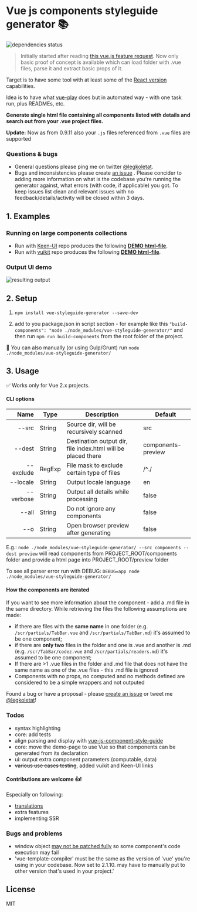# Vue js components styleguide generator 📚

![dependencies status](https://david-dm.org/shershen08/vue-styleguide-generator/status.svg)

> Initially started after reading [this vue.js feature request](https://github.com/vuejs/vue-requests/issues/17).
Now only basic proof of concept is available which can load folder with .vue files, parse it and extract basic props of it.

Target is to have some tool with at least some of the [React version](https://github.com/styleguidist/react-styleguidist) capabilities.

Idea is to have what [vue-play](https://github.com/vue-play/vue-play) does but in automated way - with one task run, plus READMEs, etc.

**Generate single html file containing all components listed with details and search out from your .vue project files.**

**Update:** Now as from 0.9.11 also your `.js` files referenced from `.vue` files are supported



### Questions & bugs

 - General questions please ping me on twitter [@legkoletat](https://twitter.com/legkoletat).
 - Bugs and inconsistencies please create [an issue](https://github.com/shershen08/vue-styleguide-generator/issues) . Please concider to adding more information on what is the codebase you're running the generator against, what errors (with code, if applicable) you got. To keep issues list clean and relevant issues with no feedback/details/activity will be closed within 3 days.


## 1. Examples

### Running on large components collections

 - Run with [Keen-UI](https://github.com/JosephusPaye/Keen-UI) repo produces the following [**DEMO html-file**](https://shershen08.github.io/vue-plugins-demo-static/Keen-UI-demo.html). 
 - Run with [vuikit](https://github.com/vuikit/vuikit) repo produces the following [**DEMO html-file**](https://shershen08.github.io/vue-plugins-demo-static/vuikit-demo-index.html). 

### Output UI demo
 ![resulting output](https://raw.githubusercontent.com/shershen08/vue-styleguide-generator/master/demo-output.jpg)


## 2. Setup

  1. ```npm install vue-styleguide-generator --save-dev```

  2. add to you package.json in script section - for example like this ```"build-components": "node ./node_modules/vue-styleguide-generator/"``` and then run ```npm run build-components``` from the root folder of the project.

  🏃 You can also manually (or using Gulp/Grunt) run ```node ./node_modules/vue-styleguide-generator/```

## 3. Usage

✅ Works only for Vue 2.x projects.

#### CLI options

| Name | Type | Description | Default |
| ---: | ---- |  ------ |------------ |
| --src  | String|Source dir, will be recursively scanned|src|
| --dest | String|Destination output dir, file index.html will be placed there| components-preview|
| --exclude| RegExp|File mask to exclude certain type of files|/^\./|
| --locale|String|Output locale language|en|
| --verbose| String|Output all details while processing| false|
| --all| String|Do not ignore any components| false|
| --o| String|Open browser preview after generating| false|

 E.g.: ```node ./node_modules/vue-styleguide-generator/ --src components --dest preview``` will read components from PROJECT_ROOT/components folder and provide a html page into PROJECT_ROOT/preview folder

 To see all parser error run with DEBUG: ```DEBUG=app node ./node_modules/vue-styleguide-generator/```

#### How the components are iterated

 If you want to see more information about the component - add a .md file in the same directory.
 While retrieving the files the following assumptions are made:
  - if there are files with the **same name** in one folder (e.g. ```/scr/partials/TabBar.vue``` and ```/scr/partials/TabBar.md```) it's assumed to be one component;
  - if there are **only two** files in the folder and one is .vue and another is .md (e.g. ```/scr/TabBar/codez.vue``` and ```/scr/partials/readers.md```)  it's assumed to be one component;
  - If there are >1 .vue files in the folder and .md file that does not have the same name as one of the .vue files - this .md file is ignored
  - Components with no props, no computed and no methods defined are considered to be a simple wrappers and not outputed


  Found a bug or have a proposal - please [create an issue](https://github.com/shershen08/vue-styleguide-generator/issueshttps://github.com/shershen08/vue-styleguide-generator/issues) or tweet me [@legkoletat](https://twitter.com/legkoletat)!

### Todos

- syntax highlighting
- core: add tests
- align parsing and display with [vue-js-component-style-guide](https://medium.com/tldr-tech/vue-js-component-style-guide-711988d5e94e)
- core: move the demo-page to use Vue so that components can be generated from its declaration
- ui: output extra component parameters (computable, data)
- <s>various use cases testing</s>, added vuikit and Keen-UI links

#### Contributions are welcome 👍!

Especially on following:
 - [translations](https://github.com/shershen08/vue-styleguide-generator/tree/master/i18n)
 - extra features
 - implementing SSR

### Bugs and problems
-  window object [may not be patched fully](https://github.com/shershen08/vue-styleguide-generator/blob/master/src/processor.js#L29) so some component's code execution may fail
- 'vue-template-compiler' must be the same as the version of 'vue' you're using in your codebase. Now set to 2.1.10. may have to manually put to other version that's used in your project.'

 
## License

MIT
